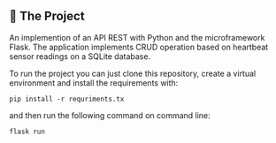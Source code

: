 ## :file_folder: The Project
An implemention of an API REST with Python and the microframework Flask. The application implements CRUD operation based on heartbeat sensor readings on a SQLite database.

To run the project you can just clone this repository, create a virtual environment and install the requirements with:
```
pip install -r requriments.tx
```
 and then run the following command on command line:
```
flask run
```
